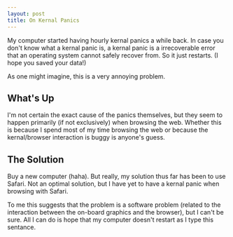 ```yaml
---
layout: post
title: On Kernal Panics
---
```


My computer started having hourly kernal panics a while back. In case you don't know what a kernal panic is, a kernal panic is a irrecoverable error that an operating system cannot safely recover from. So it just restarts. (I hope you saved your data!)

As one might imagine, this is a very annoying problem.

What's Up
-----------

I'm not certain the exact cause of the panics themselves, but they seem to happen primarily (if not exclusively) when browsing the web. Whether this is because I spend most of my time browsing the web or because the kernal/browser interaction is buggy is anyone's guess.

The Solution
------------

Buy a new computer (haha). But really, my solution thus far has been to use Safari. Not an optimal solution, but I have yet to have a kernal panic when browsing with Safari.

To me this suggests that the problem is a software problem (related to the interaction between the on-board graphics and the browser), but I can't be sure. All I can do is hope that my computer doesn't restart as I type this sentance.